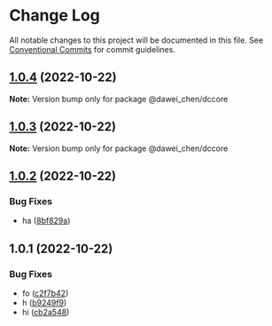 # Change Log

All notable changes to this project will be documented in this file.
See [Conventional Commits](https://conventionalcommits.org) for commit guidelines.

## [1.0.4](https://github.com/davych/lerna-case/compare/@dawei_chen/dccore@1.0.3...@dawei_chen/dccore@1.0.4) (2022-10-22)

**Note:** Version bump only for package @dawei_chen/dccore





## [1.0.3](https://github.com/davych/lerna-case/compare/@dawei_chen/dccore@1.0.2...@dawei_chen/dccore@1.0.3) (2022-10-22)

**Note:** Version bump only for package @dawei_chen/dccore





## [1.0.2](https://github.com/davych/lerna-case/compare/@dawei_chen/dccore@1.0.1...@dawei_chen/dccore@1.0.2) (2022-10-22)


### Bug Fixes

* ha ([8bf829a](https://github.com/davych/lerna-case/commit/8bf829aa85de7213f6b645f84345818441cf1f27))





## 1.0.1 (2022-10-22)


### Bug Fixes

* fo ([c2f7b42](https://github.com/davych/lerna-case/commit/c2f7b423bdf56292ff7b871269c67f252c0c5c8e))
* h ([b9249f9](https://github.com/davych/lerna-case/commit/b9249f9b9a93f77a3014e660cdf69d3460e4b297))
* hi ([cb2a548](https://github.com/davych/lerna-case/commit/cb2a54815bc4a8f8bea67a8ace4ea3a84ddcd73e))
